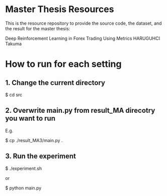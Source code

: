 # Master Thesis Resources
This is the resource repository to provide the source code, the dataset, and the result for the master thesis: 

Deep Reinforcement Learning in Forex Trading Using Metrics
HARUGUHCI Takuma

# How to run for each setting
## 1. Change the current directory

  $ cd src

## 2. Overwrite main.py from result_MA direcotry you want to run

E.g.

  $ cp ./result_MA3/main.py .

## 3. Run the experiment

  $ ./experiment.sh

or

  $ python main.py
